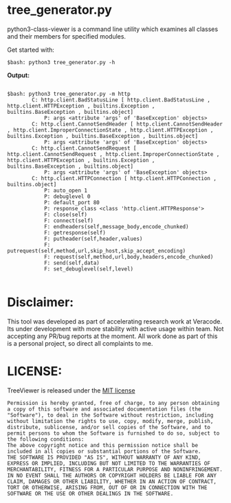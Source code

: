 # tree_generator.py

python3-class-viewer is a command line utility which examines all classes and their members for specified modules.

Get started with:

```
$bash: python3 tree_generator.py -h
```


**Output:**
```

$bash: python3 tree_generator.py -m http 
		C: http.client.BadStatusLine [ http.client.BadStatusLine , http.client.HTTPException , builtins.Exception , builtins.BaseException , builtins.object]
			P: args <attribute 'args' of 'BaseException' objects>
		C: http.client.CannotSendHeader [ http.client.CannotSendHeader , http.client.ImproperConnectionState , http.client.HTTPException , builtins.Exception , builtins.BaseException , builtins.object]
			P: args <attribute 'args' of 'BaseException' objects>
		C: http.client.CannotSendRequest [ http.client.CannotSendRequest , http.client.ImproperConnectionState , http.client.HTTPException , builtins.Exception , builtins.BaseException , builtins.object]
			P: args <attribute 'args' of 'BaseException' objects>
		C: http.client.HTTPConnection [ http.client.HTTPConnection , builtins.object]
			P: auto_open 1
			P: debuglevel 0
			P: default_port 80
			P: response_class <class 'http.client.HTTPResponse'>
			F: close(self)
			F: connect(self)
			F: endheaders(self,message_body,encode_chunked)
			F: getresponse(self)
			F: putheader(self,header,values)
			F: putrequest(self,method,url,skip_host,skip_accept_encoding)
			F: request(self,method,url,body,headers,encode_chunked)
			F: send(self,data)
			F: set_debuglevel(self,level)
	

```

# Disclaimer:
This tool was developed as part of accelerating research work at Veracode. Its under development with more stability with active usage within team. Not accepting any PR/bug reports at the moment. All work done as part of this is a personal project, so direct all complaints to me.

# LICENSE:

TreeViewer is released under the [MIT license](https://opensource.org/licenses/MIT)

```
Permission is hereby granted, free of charge, to any person obtaining a copy of this software and associated documentation files (the "Software"), to deal in the Software without restriction, including without limitation the rights to use, copy, modify, merge, publish, distribute, sublicense, and/or sell copies of the Software, and to permit persons to whom the Software is furnished to do so, subject to the following conditions:
The above copyright notice and this permission notice shall be included in all copies or substantial portions of the Software.
THE SOFTWARE IS PROVIDED "AS IS", WITHOUT WARRANTY OF ANY KIND, EXPRESS OR IMPLIED, INCLUDING BUT NOT LIMITED TO THE WARRANTIES OF MERCHANTABILITY, FITNESS FOR A PARTICULAR PURPOSE AND NONINFRINGEMENT. IN NO EVENT SHALL THE AUTHORS OR COPYRIGHT HOLDERS BE LIABLE FOR ANY CLAIM, DAMAGES OR OTHER LIABILITY, WHETHER IN AN ACTION OF CONTRACT, TORT OR OTHERWISE, ARISING FROM, OUT OF OR IN CONNECTION WITH THE SOFTWARE OR THE USE OR OTHER DEALINGS IN THE SOFTWARE.
```
